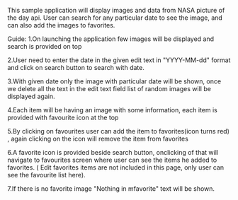 
This sample application will display images and data from NASA picture of the day api. User can search for any particular date to see the image, and can also add the images to favorites.

Guide:
1.On launching the application few images will be displayed and search is provided on top

2.User need to enter the date in the given edit text in "YYYY-MM-dd" format and click on search button to search with date.

3.With given date only the image with particular date will be shown, once we delete all the text in the edit text field list of random images will be displayed again.

4.Each item will be having an image with some information, each item is provided with favourite icon at the top

5.By clicking on favourites user can add the item to favorites(icon turns red) , again clicking on the icon will remove the item from favorites

6.A favorite icon is provided beside search button, onclicking of that will navigate to favourites screen where user can see the items he added to favorites. ( Edit favorites items are not included in this page, only user can see the favourite list here).

7.If there is no favorite image "Nothing in mfavorite" text will be shown.